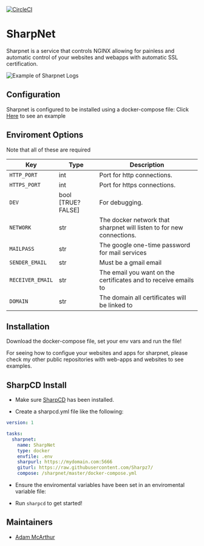 [![CircleCI](https://circleci.com/gh/Sharpz7/sharpnet/tree/master.svg?style=svg)](https://circleci.com/gh/Sharpz7/sharpnet/tree/master)

# SharpNet

Sharpnet is a service that controls NGINX allowing for painless and automatic control of your websites and webapps with automatic SSL certification.

![Example of Sharpnet Logs](https://files.mcaq.me/vi1u.png)

## Configuration

Sharpnet is configured to be installed using a docker-compose file:
Click [Here](https://github.com/Sharpz7/sharpnet/blob/master/docker-compose.yml) to see an example

## Enviroment Options

Note that all of these are required

| Key | Type | Description |
| --- | --- | --- |
| `HTTP_PORT` | int | Port for http connections. |
| `HTTPS_PORT` | int | Port for https connections. |
| `DEV` | bool [TRUE?FALSE] | For debugging. |
| `NETWORK` | str | The docker network that sharpnet will listen to for new connections. |
| `MAILPASS` | str | The google one-time password for mail services |
| `SENDER_EMAIL` | str | Must be a gmail email |
| `RECEIVER_EMAIL` | str | The email you want on the certificates and to receive emails to |
| `DOMAIN` | str | The domain all certificates will be linked to |

## Installation

Download the docker-compose file, set your env vars and run the file!

For seeing how to configue your websites and apps for sharpnet, please check my other public repositories with web-apps and websites to see examples.

## SharpCD Install

- Make sure [SharpCD](https://github.com/Sharpz7/sharpcd) has been installed.

- Create a sharpcd.yml file like the following:

```yml
version: 1

tasks:
  sharpnet:
    name: SharpNet
    type: docker
    envfile: .env
    sharpurl: https://mydomain.com:5666
    giturl: https://raw.githubusercontent.com/Sharpz7/
    compose: /sharpnet/master/docker-compose.yml
```

- Ensure the enviromental variables have been set in an enviromental variable file:

- Run `sharpcd` to get started!

## Maintainers

- [Adam McArthur](https://adam.mcaq.me)
